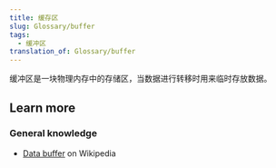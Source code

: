 ```yaml
---
title: 缓存区
slug: Glossary/buffer
tags:
  - 缓冲区
translation_of: Glossary/buffer
---
```

<p>缓冲区是一块物理内存中的存储区，当数据进行转移时用来临时存放数据。</p>

<h2 id="Learn_more">Learn more</h2>

<h3 id="General_knowledge">General knowledge</h3>

<ul>
 <li><a href="https://en.wikipedia.org/wiki/Data_buffer">Data buffer</a> on Wikipedia</li>
</ul>
